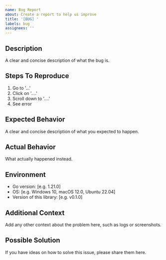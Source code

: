 ```yaml
---
name: Bug Report
about: Create a report to help us improve
title: '[BUG] '
labels: bug
assignees: ''
---
```


## Description
A clear and concise description of what the bug is.

## Steps To Reproduce
1. Go to '...'
2. Click on '....'
3. Scroll down to '....'
4. See error

## Expected Behavior
A clear and concise description of what you expected to happen.

## Actual Behavior
What actually happened instead.

## Environment
- Go version: [e.g. 1.21.0]
- OS: [e.g. Windows 10, macOS 12.0, Ubuntu 22.04]
- Version of this library: [e.g. v0.1.0]

## Additional Context
Add any other context about the problem here, such as logs or screenshots.

## Possible Solution
If you have ideas on how to solve this issue, please share them here.
